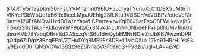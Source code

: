$START$y5m92bItm50FFsLYVMnzhm096lU+5LdryaTYunuXc01tDEXVuMt6TIVlKYcP3bWbUdfpB6Rx6jeeLMjoJUEhIg2SfLKtu9VBSCKVoVDBPz/ettoVe/Zr0Xtqs12JFfANQvJUxdD8w/zYapVLCPmze+bvKqiE6JSetEsoO8FWLkqvajhSFi5mSS9zTAUjFKkKoyntMF9pIz/6x3NvkJ4LUhMlONbdeFP+iIp0liUMv1hAGJdesrKVb78YabqOBr+BdXA5xzqVfS6u1dwQybEMNrNDieZhJbKBWwzmDPRqOdp6ZiD/pz3BoqEEa1/ZTHuDYq9ME9EsBDB+L1MaQ5uk27kn91HRrHLYsE3jy9E/qdO0IjQNSVCWd38Sz9eZ6NnaoVGFdsYqS+Fy3zu/ugl+LA==$END$